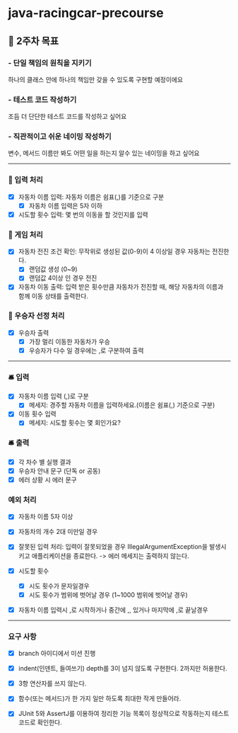 # java-racingcar-precourse
## 📌 2주차 목표
###  - 단일 책임의 원칙을 지키기
하나의 클래스 안에 하나의 책임만 갖을 수 있도록 구현할 예정이에요
### - 테스트 코드 작성하기 
조듬 더 단단한 테스트 코드를 작성하고 싶어요
### -  직관적이고 쉬운 네이밍 작성하기
변수, 메서드 이름만 봐도 어떤 일을 하는지 알수 있는 네이밍을 하고 싶어요

----------------------------------------------------------------------------------------------------
### 💬 입력 처리
- [x] 자동차 이름 입력: 자동차 이름은 쉼표(,)를 기준으로 구분 
    - [x] 자동차 이름 입력은 5자 이하
- [x] 시도할 횟수 입력: 몇 번의 이동을 할 것인지를 입력
### 💬 게임 처리 
- [x] 자동차 전진 조건 확인: 무작위로 생성된 값(0-9)이 4 이상일 경우 자동차는 전진한다.
    - [x] 랜덤값 생성 (0~9)
    - [x] 랜덤값 4이상 인 경우 전진
- [x] 자동차 이동 출력: 입력 받은 횟수만큼 자동차가 전진할 때, 해당 자동차의 이름과 함께 이동 상태를 출력한다.
### 💬 우승자 선정 처리  
- [x] 우승자 출력
    - [x] 가장 멀리 이동한 자동차가 우승
    - [x] 우승자가 다수 일 경우에는 ,로 구분하여 출력
------------------
### 🛎️ 입력 
- [x] 자동차 이름 입력 (,)로 구분
    - [x] 메세지: 경주할 자동차 이름을 입력하세요.(이름은 쉼표(,) 기준으로 구분)
- [x] 이동 횟수 입력
    - [x] 메세지: 시도할 횟수는 몇 회인가요?
### 🛎️ 출력  
- [x] 각 차수 별 실행 결과
- [x] 우승자 안내 문구 (단독 or 공동)
- [x] 에러 상황 시 에러 문구

### 예외 처리
- [x] 자동차 이름 5자 이상
- [x] 자동차의 개수 2대 미만일 경우
- [x] 잘못된 입력 처리: 입력이 잘못되었을 경우 IllegalArgumentException을 발생시키고 애플리케이션을 종료한다. -> 에러 메세지는 출력하지 않는다. 
- [x] 시도할 횟수
    - [x] 시도 횟수가 문자일경우
    - [x] 시도 횟수가 범위에 벗어날 경우 (1~1000 범위에 벗어날 경우)
- [x] 자동차 이름 입력시 ,로 시작하거나 중간에 ,, 있거나 마지막에 ,로 끝날경우


-----
### 요구 사항 
- [x] branch 아이디에서 미션 진행
- [x] indent(인덴트, 들여쓰기) depth를 3이 넘지 않도록 구현한다. 2까지만 허용한다.
- [x] 3항 연산자를 쓰지 않는다.
- [x] 함수(또는 메서드)가 한 가지 일만 하도록 최대한 작게 만들어라.
- [x] JUnit 5와 AssertJ를 이용하여 정리한 기능 목록이 정상적으로 작동하는지 테스트 코드로 확인한다.




